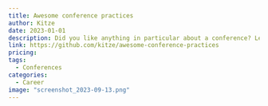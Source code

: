 ```yaml
---
title: Awesome conference practices
author: Kitze
date: 2023-01-01
description: Did you like anything in particular about a conference? Let's make an awesome list 🎉
link: https://github.com/kitze/awesome-conference-practices
pricing:
tags:
  - Conferences
categories:
  - Career
image: "screenshot_2023-09-13.png"
---
```

